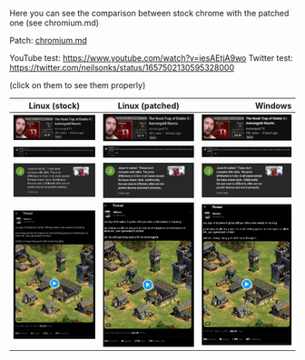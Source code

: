 Here you can see the comparison between stock chrome with the patched one (see chromium.md)

Patch: [chromium.md](../chromium.md#better-text-rendering)

YouTube test: https://www.youtube.com/watch?v=iesAEtjA9wo
Twitter test: https://twitter.com/neilsonks/status/1657502130595328000

(click on them to see them properly)

| Linux (stock) | Linux (patched) | Windows |
|----------|:-------------:|------:|
| ![](1-linux_small.png) |  ![](1-linux_small.png) | ![](1-windows_small.png) |
| ![](2-linux_comment.png) |  ![](2-linux_comment+patched.png) | ![](2-windows_comment.png) |
| ![](3-linux_notification.png) |  ![](3-linux_notification+patched.png) | ![](3-windows_notification.png) |
| ![](4-linux_twitter.png) |  ![](4-linux_twitter+patched.png) | ![](4-windows_twitter.png) |

